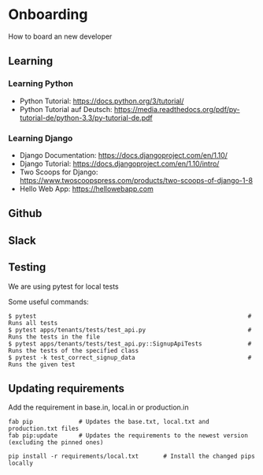 # Onboarding

How to board an new developer

## Learning

### Learning Python

* Python Tutorial: https://docs.python.org/3/tutorial/
* Python Tutorial auf Deutsch: https://media.readthedocs.org/pdf/py-tutorial-de/python-3.3/py-tutorial-de.pdf

### Learning Django

* Django Documentation: https://docs.djangoproject.com/en/1.10/
* Django Tutorial: https://docs.djangoproject.com/en/1.10/intro/
* Two Scoops for Django: https://www.twoscoopspress.com/products/two-scoops-of-django-1-8
* Hello Web App: https://hellowebapp.com

## Github

## Slack

## Testing

We are using pytest for local tests

Some useful commands:

```
$ pytest                                                            # Runs all tests
$ pytest apps/tenants/tests/test_api.py                             # Runs the tests in the file
$ pytest apps/tenants/tests/test_api.py::SignupApiTests             # Runs the tests of the specified class
$ pytest -k test_correct_signup_data                                # Runs the given test
```

## Updating requirements

Add the requirement in base.in, local.in or production.in

```
fab pip             # Updates the base.txt, local.txt and production.txt files
fab pip:update      # Updates the requirements to the newest version (excluding the pinned ones)

pip install -r requirements/local.txt       # Install the changed pips locally
```

